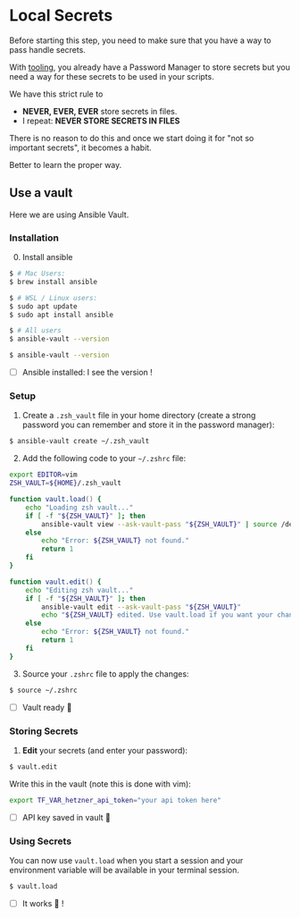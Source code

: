 # Local Secrets

Before starting this step, you need to make sure that you have a way to pass handle secrets.

With [tooling](./TOOLING.md), you already have a Password Manager to store secrets but you need a way
for these secrets to be used in your scripts.

We have this strict rule to

- **NEVER, EVER, EVER** store secrets in files.
- I repeat: **NEVER STORE SECRETS IN FILES**

There is no reason to do this and once we start doing it for "not so important secrets", it becomes
a habit.

Better to learn the proper way.

## Use a vault

Here we are using Ansible Vault.

### Installation

0. Install ansible

```sh
$ # Mac Users:
$ brew install ansible
```

```sh
$ # WSL / Linux users:
$ sudo apt update
$ sudo apt install ansible
```

```sh
$ # All users
$ ansible-vault --version
```

```sh
$ ansible-vault --version
```

- [ ] Ansible installed: I see the version !

### Setup

1. Create a `.zsh_vault` file in your home directory (create a strong password you can remember and store it in the password manager):

```sh
$ ansible-vault create ~/.zsh_vault
```

2. Add the following code to your `~/.zshrc` file:

```zsh
export EDITOR=vim
ZSH_VAULT=${HOME}/.zsh_vault

function vault.load() {
    echo "Loading zsh vault..."
    if [ -f "${ZSH_VAULT}" ]; then
        ansible-vault view --ask-vault-pass "${ZSH_VAULT}" | source /dev/stdin
    else
        echo "Error: ${ZSH_VAULT} not found."
        return 1
    fi
}

function vault.edit() {
    echo "Editing zsh vault..."
    if [ -f "${ZSH_VAULT}" ]; then
        ansible-vault edit --ask-vault-pass "${ZSH_VAULT}"
        echo "${ZSH_VAULT} edited. Use vault.load if you want your changes in the environment."
    else
        echo "Error: ${ZSH_VAULT} not found."
        return 1
    fi
}

```

3. Source your `.zshrc` file to apply the changes:

```sh
$ source ~/.zshrc
```

- [ ] Vault ready 🦄

### Storing Secrets

1. **Edit** your secrets (and enter your password):

```sh
$ vault.edit
```

Write this in the vault (note this is done with vim):

```sh
export TF_VAR_hetzner_api_token="your api token here"
```

- [ ] API key saved in vault 🔑

### Using Secrets

You can now use `vault.load` when you start a session and your environment variable will be available in your terminal session.

```sh
$ vault.load
```

- [ ] It works 🎉 !
